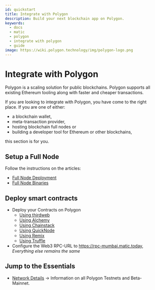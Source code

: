 ```yaml
---
id: quickstart
title: Integrate with Polygon
description: Build your next blockchain app on Polygon.
keywords:
  - docs
  - matic
  - polygon
  - integrate with polygon
  - guide
image: https://wiki.polygon.technology/img/polygon-logo.png
---
```


# Integrate with Polygon

Polygon is a scaling solution for public blockchains. Polygon supports all existing Ethereum tooling along with faster and cheaper transactions.

If you are looking to integrate with Polygon, you have come to the right place. If you are one of either:

- a blockchain wallet,
- meta-transaction provider,
- hosting blockchain full nodes or
- building a developer tool for Ethereum or other blockchains,

this section is for you.

## Setup a Full Node

Follow the instructions on the articles:

- [Full Node Deployment](/docs/operate/full-node-deployment)
- [Full Node Binaries](/docs/operate/full-node-binaries)

## Deploy smart contracts

- Deploy your Contracts on Polygon
  - [Using thirdweb](/docs/develop/thirdweb)
  - [Using Alchemy](/docs/develop/alchemy)
  - [Using Chainstack](/docs/develop/chainstack)
  - [Using QuickNode](/docs/develop/quicknode)
  - [Using Remix](/docs/develop/remix)
  - [Using Truffle](/docs/develop/truffle)
- Configure the Web3 RPC-URL to https://rpc-mumbai.matic.today, _Everything else remains the same_

## Jump to the Essentials

- [Network Details](/docs/integrate/network-detail) -> Information on all Polygon Testnets and Beta-Mainnet.
